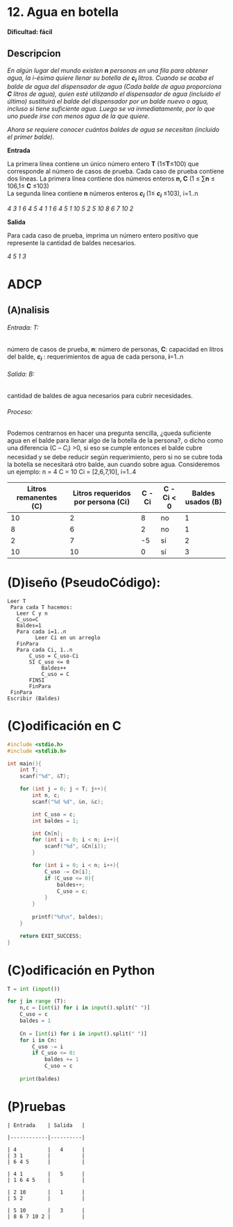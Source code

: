 
# 12. Agua en botella

#### Dificultad: fácil

## Descripcion

*En algún lugar del mundo existen **n** personas en una fila para obtener agua, la i-ésima quiere llenar su botella de **$c_i$** litros. Cuando se acaba el balde de agua del dispensador de agua (Cada balde de agua proporciona **C** litros de agua), quien esté utilizando el dispensador de agua (incluido el último) sustituirá el balde del dispensador por un balde nuevo o agua, incluso si tiene suficiente agua. Luego se va inmediatamente, por lo que uno puede irse con menos agua de la que quiere.*
    
*Ahora se requiere conocer cuántos baldes de agua se necesitan (incluido el primer balde).*

**Entrada**
    
La primera línea contiene un único número entero **T** (1≤**T**≤100) que corresponde al número de casos de prueba.
Cada caso de prueba contiene dos líneas.
La primera línea contiene dos números enteros **n, C** (1 ≤ ∑**n** ≤ 106,1≤ **C** ≤103)   
La segunda línea contiene **n** números enteros **$c_i$** (1≤ **$c_i$** ≤103), i=1..n

*4
3 1
6 4 5
4 1
1 6 4 5
1 10
5 2
5 10
8 6 7 10 2*

**Salida**

Para cada caso de prueba, imprima un número entero positivo que represente la cantidad de baldes necesarios.

*4
5
1
3*

# ADCP

## (A)nalisis

###### Entrada: T: 
número de casos de prueba, **n**: número de personas, **C**: capacidad en litros del balde, **$c_i$** : requerimientos de agua de cada persona, **i**=1..n

###### Salida: B:  
cantidad de baldes de agua necesarios para cubrir necesidades. 

###### Proceso: 
Podemos centrarnos en hacer una pregunta sencilla, ¿queda suficiente agua en el balde para llenar algo de la botella de la persona?, o dicho como una diferencia (C – $C_i$) >0, si eso se cumple entonces el balde cubre necesidad y se debe reducir según requerimiento, pero si no se cubre toda la botella se necesitará otro balde, aun cuando sobre agua.  Consideremos un ejemplo: n = 4 C = 10 Ci = [2,6,7,10], i=1..4

| Litros remanentes (C) | Litros requeridos por persona (Ci) | C - Ci | C - Ci < 0 | Baldes usados (B) |
|-----------------------|------------------------------------|--------|------------|-------------------|
| 10                    | 2                                  | 8      | no         | 1                 |
| 8                     | 6                                  | 2      | no         | 1                 |
| 2                     | 7                                  | -5     | sí         | 2                 |
| 10                    | 10                                 | 0      | sí         | 3                 |


# (D)iseño (PseudoCódigo):
```pseint
Leer T
 Para cada T hacemos:
   Leer C y n 
   C_uso=C
   Baldes=1
   Para cada i=1..n 
         Leer Ci en un arreglo
   FinPara
   Para cada Ci, 1..n 
       C_uso = C_uso-Ci
       SI C_uso <= 0
           Baldes++
           C_uso = C
       FINSI
       FinPara
 FinPara
Escribir (Baldes)
```


# (C)odificación en C
```c
#include <stdio.h>
#include <stdlib.h>

int main(){
    int T;
    scanf("%d", &T);

    for (int j = 0; j < T; j++){
        int n, c;
        scanf("%d %d", &n, &c);

        int C_uso = c;
        int baldes = 1;

        int Cn[n];
        for (int i = 0; i < n; i++){
            scanf("%d", &Cn[i]);
        }

        for (int i = 0; i < n; i++){
            C_uso -= Cn[i];
            if (C_uso <= 0){
                baldes++;
                C_uso = c;
            }   
        }
        
        printf("%d\n", baldes);
    }

    return EXIT_SUCCESS;
}
```
# (C)odificación en Python
```py
T = int (input())

for j in range (T):
    n,c = [int(i) for i in input().split(" ")]
    C_uso = c
    baldes = 1
    
    Cn = [int(i) for i in input().split(" ")]
    for i in Cn:
        C_uso -= i
        if C_uso <= 0:
            baldes += 1
            C_uso = c
            
    print(baldes)
```
# (P)ruebas


    | Entrada    | Salida   |

    |------------|----------| 
    
    | 4          |   4      |
    | 3 1        |          |
    | 6 4 5      |          |

    | 4 1        |   5      |
    | 1 6 4 5    |          |

    | 2 10       |   1      |
    | 5 2        |          |

    | 5 10       |   3      |
    | 8 6 7 10 2 |          |
